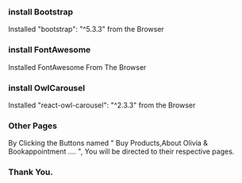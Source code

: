 ### install Bootstrap
Installed "bootstrap": "^5.3.3" from the Browser

### install FontAwesome
Installed FontAwesome From The Browser

### install OwlCarousel
Installed   "react-owl-carousel": "^2.3.3" from the Browser

### Other Pages
 By Clicking the Buttons named " Buy Products,About Olivia & Bookappointment .... ", You will be directed to their respective pages.

 ### Thank You.